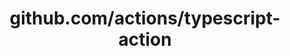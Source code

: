 ---
layout: post
title: github.com/actions/typescript-action
categories: link
tags: [انگلیسی, گیت‌هاب, برنامه‌نویسی]
---